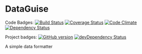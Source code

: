DataGuise
=========

Code Badges:
[![Build Status](https://travis-ci.org/kawamanza/dataguise.svg?branch=master)](https://travis-ci.org/kawamanza/dataguise)
[![Coverage Status](https://coveralls.io/repos/kawamanza/dataguise/badge.svg?branch=master&service=github)](https://coveralls.io/github/kawamanza/dataguise?branch=master)
[![Code Climate](https://codeclimate.com/github/kawamanza/dataguise.png)](https://codeclimate.com/github/kawamanza/dataguise)
[![Dependency Status](https://david-dm.org/kawamanza/dataguise.svg)](https://david-dm.org/kawamanza/dataguise)

Project badges:
[![GitHub version](https://badge.fury.io/gh/kawamanza%2Fdataguise.svg)](http://badge.fury.io/gh/kawamanza%2Fdataguise)
[![devDependency Status](https://david-dm.org/kawamanza/dataguise/dev-status.svg)](https://david-dm.org/kawamanza/dataguise#info=devDependencies)


A simple data formatter
